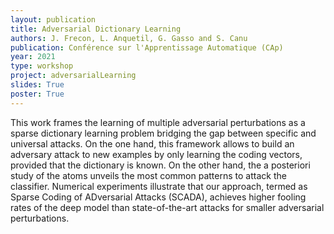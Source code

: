 ```yaml
---
layout: publication
title: Adversarial Dictionary Learning
authors: J. Frecon, L. Anquetil, G. Gasso and S. Canu
publication: Conférence sur l'Apprentissage Automatique (CAp)
year: 2021
type: workshop
project: adversarialLearning
slides: True
poster: True
---
```


This work frames the learning of multiple adversarial perturbations as a sparse dictionary learning problem bridging  the gap between specific and universal attacks. On the one hand, this framework allows to build an adversary attack to new examples by only learning the coding vectors, provided that the dictionary is known. On the other hand, the a posteriori study of the atoms unveils the most common patterns to attack the classifier. Numerical experiments illustrate that our approach, termed as Sparse Coding of ADversarial Attacks (SCADA), achieves higher fooling rates of the deep model than state-of-the-art attacks for smaller adversarial perturbations.
